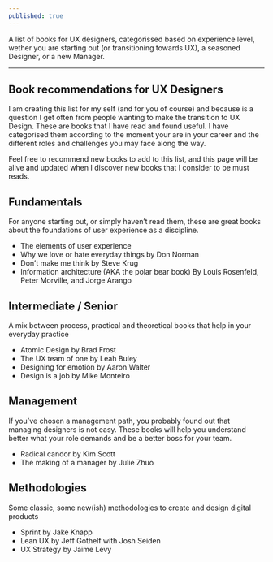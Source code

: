 ```yaml
---
published: true
---
```


A list of books for UX designers, categorissed based on experience level, wether you are starting out (or transitioning towards UX), a seasoned Designer, or a new Manager.

---
## Book recommendations for UX Designers
I am creating this list for my self (and for you of course) and because is a question I get often from people wanting to make the transition to UX Design. These are books that I have read and found useful. I have categorised them according to the moment your are in your career and the different roles and challenges you may face along the way. 

Feel free to recommend new books to add to this list, and this page will be alive and updated when I discover new books that I consider to be must reads.


## Fundamentals
For anyone starting out, or simply haven’t read them, these are great books about the foundations of user experience as a discipline.

- The elements of user experience
- Why we love or hate everyday things by Don Norman
- Don’t make me think by Steve Krug
- Information architecture (AKA the polar bear book) By Louis Rosenfeld, Peter Morville, and Jorge Arango


## Intermediate / Senior
A mix between process, practical and theoretical books that help in your everyday practice

- Atomic Design by Brad Frost
- The UX team of one by Leah Buley 
- Designing for emotion by Aaron Walter
- Design is a job by Mike Monteiro


## Management
If you’ve chosen a management path, you probably found out that managing designers is not easy. These books will help you understand better what your role demands and be a better boss for your team.

- Radical candor by Kim Scott
- The making of a manager by Julie Zhuo


## Methodologies
Some classic, some new(ish) methodologies to create and design digital products

- Sprint by Jake Knapp
- Lean UX by Jeff Gothelf with Josh Seiden
- UX Strategy by Jaime Levy

